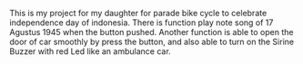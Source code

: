 This is my project for my daughter for parade bike cycle to celebrate independence day of indonesia. There is function play note song of 17 Agustus 1945 when the button pushed. Another function is able to open the door of car smoothly by press the button, and also able to turn on the Sirine Buzzer with red Led like an ambulance car.

